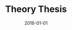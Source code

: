 ---
title: "Theory Thesis"
type: seminar
org: Faculty of Architecture and the Built Environment, Delft University of Technology
date: 2016-01-01
hide: true
---
